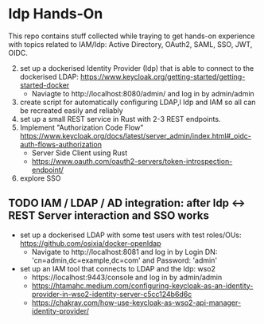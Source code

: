 # Idp Hands-On

This repo contains stuff collected while traying to get hands-on experience with topics related to IAM/Idp: Active Directory, OAuth2, SAML, SSO, JWT, OIDC.

2. set up a dockerised Identity Provider (Idp) that is able to connect to the dockerised LDAP: https://www.keycloak.org/getting-started/getting-started-docker
    - Naviagte to http://localhost:8080/admin/ and log in by admin/admin
4. create script for automatically configuring LDAP,l Idp and IAM so all can be recreated easily and reliably 
3. set up a small REST service in Rust with 2-3 REST endpoints.
4. Implement "Authorization Code Flow" https://www.keycloak.org/docs/latest/server_admin/index.html#_oidc-auth-flows-authorization
    - Server Side Client using Rust
    - https://www.oauth.com/oauth2-servers/token-introspection-endpoint/
6. explore SSO

## TODO IAM / LDAP / AD integration: after Idp <-> REST Server interaction and SSO works 
- set up a dockerised LDAP with some test users with test roles/OUs: https://github.com/osixia/docker-openldap 
    - Navigate to http://localhost:8081 and log in by Login DN: 'cn=admin,dc=example,dc=com' and Password: 'admin'
- set up an IAM tool that connects to LDAP and the Idp: wso2
    - https://localhost:9443/console and log in by admin/admin
    - https://htamahc.medium.com/configuring-keycloak-as-an-identity-provider-in-wso2-identity-server-c5cc124b6d6c
    - https://chakray.com/how-use-keycloak-as-wso2-api-manager-identity-provider/


